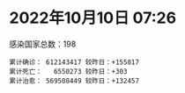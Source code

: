 
# 2022年10月10日 07:26
感染国家总数：198
```
累计确诊： 612143417 较昨日：+155817
累计死亡：   6550273 较昨日：+303
累计治愈： 569508449 较昨日：+132457
```
<div id="main" style="width:100%;height:800px;margin-bottom:10px;"></div>
<div id="second" style="width:100%;height:1000px;margin-bottom:10px;"></div>
<div id="third" style="width:100%;height:1000px;margin-bottom:10px;"></div>
<div id="last" style="width:100%;height:3000px;"></div>

<script>
import * as echarts from "echarts";
export default {
  mounted () {
    this.chart = echarts.init(document.getElementById("main"), "dark")
    this.secondChart = echarts.init(document.getElementById("second"), "dark")
    this.thirdChart = echarts.init(document.getElementById("third"), "dark")
    this.lastChart = echarts.init(document.getElementById("last"), "dark")
    var option = {
      tooltip: { trigger: "axis", axisPointer: { type: "shadow" } },
      legend: {},
      grid: { left: "3%", right: "4%", bottom: "3%", containLabel: true },
      xAxis: { type: "value" },
      yAxis: {
        type: "category", data: ["意大利","英国","韩国","德国","巴西","法国","印度","美国",]
      },
      series: [
        { name: "新增确诊", type: "bar", stack: "total", label: { show: true }, emphasis: { focus: "series" }, data: [34443,0,0,0,0,42626,627,5055,] }, 
        { name: "累计确诊", type: "bar", stack: "total", label: { show: true }, emphasis: { focus: "series" }, data: [22815736,23957310,24970789,33948632,34762860,35866253,44612640,98554301,] }, 
        { name: "新增死亡", type: "bar", stack: "total", label: { show: true }, emphasis: { focus: "series" }, data: [41,0,0,0,0,0,0,7,] }, 
        { name: "累计死亡", type: "bar", stack: "total", label: { show: true }, emphasis: { focus: "series" }, data: [177519,208258,28675,150535,686895,155422,528799,1087880,] }, 
        { name: "累计治愈", type: "bar", stack: "total", label: { show: true }, emphasis: { focus: "series" }, data: [22130326,24692,24474322,32578600,33905120,34766181,44054621,95685843,] },]
    }
    this.chart.setOption(option);
    var secondOption = {
      tooltip: { trigger: "axis", axisPointer: { type: "shadow" } },
      legend: {},
      grid: { left: "3%", right: "4%", bottom: "3%", containLabel: true },
      xAxis: { type: "value" },
      yAxis: {
        type: "category", data: ["墨西哥","伊朗","荷兰","阿根廷","澳大利亚","越南","西班牙","土耳其","俄罗斯","日本",]
      },
      series: [
        { name: "新增确诊", type: "bar", stack: "total", label: { show: true }, emphasis: { focus: "series" }, data: [0,323,0,0,0,371,0,0,18819,22796,] }, 
        { name: "累计确诊", type: "bar", stack: "total", label: { show: true }, emphasis: { focus: "series" }, data: [7095696,7551680,8441351,9711355,10276500,11486414,13441941,16873793,21203332,21539319,] }, 
        { name: "新增死亡", type: "bar", stack: "total", label: { show: true }, emphasis: { focus: "series" }, data: [0,8,0,0,0,0,0,0,102,57,] }, 
        { name: "累计死亡", type: "bar", stack: "total", label: { show: true }, emphasis: { focus: "series" }, data: [330202,144486,22663,129937,15369,43153,114468,101139,388199,45461,] }, 
        { name: "累计治愈", type: "bar", stack: "total", label: { show: true }, emphasis: { focus: "series" }, data: [6366612,7327725,8373097,9572236,10216900,10596336,13242579,16772654,20414224,20428655,] },]
    }
    this.secondChart.setOption(secondOption);
    var thirdOption = {
      tooltip: { trigger: "axis", axisPointer: { type: "shadow" } },
      legend: {},
      grid: { left: "3%", right: "4%", bottom: "3%", containLabel: true },
      xAxis: { type: "value" },
      yAxis: {
        type: "category", data: ["以色列","泰国","马来西亚","希腊","乌克兰","奥地利","葡萄牙","哥伦比亚","波兰","印度尼西亚",]
      },
      series: [
        { name: "新增确诊", type: "bar", stack: "total", label: { show: true }, emphasis: { focus: "series" }, data: [0,0,1453,0,0,12175,0,0,461,999,] }, 
        { name: "累计确诊", type: "bar", stack: "total", label: { show: true }, emphasis: { focus: "series" }, data: [4667287,4682132,4854976,4975067,5177217,5252058,5501103,6308087,6315166,6444948,] }, 
        { name: "新增死亡", type: "bar", stack: "total", label: { show: true }, emphasis: { focus: "series" }, data: [0,0,2,0,0,1,0,0,0,7,] }, 
        { name: "累计死亡", type: "bar", stack: "total", label: { show: true }, emphasis: { focus: "series" }, data: [11710,32771,36400,33200,109206,20824,25075,141807,117756,158205,] }, 
        { name: "累计治愈", type: "bar", stack: "total", label: { show: true }, emphasis: { focus: "series" }, data: [4649052,4642894,4795804,4894831,5013391,5088561,5415573,6135815,5335940,6270535,] },]
    }
    this.thirdChart.setOption(thirdOption);
    var lastOption = {
      tooltip: { trigger: "axis", axisPointer: { type: "shadow" } },
      legend: {},
      grid: { left: "3%", right: "4%", bottom: "3%", containLabel: true },
      xAxis: { type: "value" },
      yAxis: {
        type: "category", data: ["朝鲜","西撒哈拉","蒙特塞拉特岛","梵蒂冈","红宝石公主号","钻石公主号","圣文森特岛","列支敦士登公国","安圭拉","圣多美和普林西比","特克斯和凯科斯群岛","圣基茨和尼维斯","乍得","塞拉利昂","利比里亚","科摩罗","几内亚比绍","安提瓜和巴布达","尼日尔","厄立特里亚","也门","冈比亚","摩纳哥","中非共和国","吉布提","多米尼克","萨摩亚","赤道几内亚","塔吉克斯坦","南苏丹","尼加拉瓜","格林纳达","直布罗陀","圣马力诺","布基纳法索","东帝汶","刚果（布）","索马里","贝宁","圣卢西亚","马里","海地","莱索托","巴哈马","几内亚","多哥","坦桑尼亚","毛里求斯","阿鲁巴","巴布亚新几内亚","安道尔","塞舌尔","加蓬","布隆迪","叙利亚","不丹","佛得角","毛里塔尼亚","苏丹","马达加斯加","斐济","伯利兹","圭亚那","斯威士兰","新喀里多尼亚","法属波利尼西亚","苏里南","科特迪瓦","马拉维","塞内加尔","刚果（金）","法属圭亚那","巴巴多斯","安哥拉","马耳他","喀麦隆","卢旺达","柬埔寨","波多黎各","牙买加","纳米比亚","乌干达","加纳","特立尼达和多巴哥","马尔代夫","阿富汗","萨尔瓦多","冰岛","吉尔吉斯斯坦","老挝","马提尼克岛","文莱","莫桑比克","乌兹别克斯坦","津巴布韦","尼日利亚","阿尔及利亚","黑山","卢森堡","博茨瓦纳","阿尔巴尼亚","赞比亚","肯尼亚","北马其顿","阿曼","波黑","亚美尼亚","洪都拉斯","卡塔尔","埃塞俄比亚","利比亚","埃及","委内瑞拉","摩尔多瓦","塞浦路斯","爱沙尼亚","巴勒斯坦","缅甸","多米尼加","科威特","斯里兰卡","巴林","巴拉圭","沙特阿拉伯","阿塞拜疆","拉脱维亚","蒙古国","乌拉圭","巴拿马","白俄罗斯","尼泊尔","厄瓜多尔","阿联酋","哥斯达黎加","玻利维亚","古巴","危地马拉","突尼斯","斯洛文尼亚","黎巴嫩","克罗地亚","立陶宛","保加利亚","摩洛哥","芬兰","哈萨克斯坦","挪威","巴基斯坦","爱尔兰","约旦","格鲁吉亚","新西兰","斯洛伐克","新加坡","孟加拉国","匈牙利","塞尔维亚","伊拉克","瑞典","丹麦","罗马尼亚","菲律宾","南非","瑞士","捷克","秘鲁","加拿大","比利时","智利",]
      },
      series: [
        { name: "新增确诊", type: "bar", stack: "total", label: { show: true }, emphasis: { focus: "series" }, data: [0,0,0,0,0,0,0,0,0,0,0,0,0,0,0,0,0,0,0,0,0,0,0,0,0,0,0,0,0,0,0,0,0,0,0,0,0,0,0,0,0,0,0,0,0,20,0,0,0,0,0,0,0,0,0,0,2,12,0,0,0,0,0,0,0,0,0,0,1,0,0,0,0,0,27,0,0,0,0,0,0,0,0,0,0,170,0,0,0,0,0,0,0,0,0,0,6,91,0,0,22,0,15,0,0,0,0,0,733,2,0,0,0,0,0,0,0,0,0,0,12,240,0,122,67,0,0,0,0,0,20,0,359,0,0,4,0,0,781,0,430,131,0,7,0,0,0,0,0,0,0,0,240,4795,409,0,1063,0,0,0,0,1996,464,0,0,0,0,0,3428,] }, 
        { name: "累计确诊", type: "bar", stack: "total", label: { show: true }, emphasis: { focus: "series" }, data: [1,10,11,29,620,712,2298,3026,3866,6236,6380,6541,7590,7751,7974,8471,8796,9098,9931,10177,11939,12508,14717,14957,15690,15760,15941,17030,17786,17823,18491,19536,20095,21002,21631,23253,24837,27216,27782,29550,32697,33756,34490,37309,37950,39189,39513,40519,42914,45091,46275,47141,48713,50225,57321,62095,62389,62920,63339,66684,68244,68884,71379,73410,74179,76703,81114,87422,88046,88506,92934,94073,102580,103131,114866,121652,132511,137927,151732,151931,169253,169396,169685,183824,185082,200372,201785,205823,206160,215995,221618,227756,230312,244296,257655,265816,270707,281205,294753,326329,332494,333555,338499,343319,398424,399071,443785,456664,457552,493684,507010,515645,544950,590752,590783,603185,620757,625497,645952,658520,670869,683482,717039,817612,822171,937162,983515,986446,987613,994037,999886,1006070,1030837,1072807,1108648,1111237,1129099,1145829,1202548,1216638,1238117,1256954,1264615,1265093,1312634,1393974,1462945,1573026,1666048,1746997,1780691,1789425,1847246,1953197,2029723,2107907,2377762,2460572,2601153,3118314,3275276,3967861,4021252,4109154,4126926,4148457,4270891,4566207,4652776,] }, 
        { name: "新增死亡", type: "bar", stack: "total", label: { show: true }, emphasis: { focus: "series" }, data: [0,0,0,0,0,0,0,0,0,0,0,0,0,0,0,0,0,0,0,0,0,0,0,0,0,0,0,0,0,0,0,0,0,0,0,0,0,0,0,0,0,0,0,0,0,0,0,0,0,0,0,0,0,0,0,0,0,0,0,0,0,0,0,0,0,0,0,0,0,0,0,0,0,0,0,0,0,0,0,0,0,0,0,0,0,2,0,0,0,0,0,0,0,0,0,0,0,0,0,0,0,0,0,0,0,0,0,0,0,0,0,0,0,0,0,0,0,0,0,0,1,0,0,3,0,0,0,0,0,0,0,0,0,0,0,0,0,0,0,0,6,0,0,0,0,0,0,0,0,0,0,0,3,0,1,0,9,0,0,0,0,34,0,0,0,0,0,0,19,] }, 
        { name: "累计死亡", type: "bar", stack: "total", label: { show: true }, emphasis: { focus: "series" }, data: [1,1,1,0,10,13,12,59,12,77,36,46,193,126,294,161,175,146,312,103,2158,372,63,113,189,74,29,183,125,138,225,237,108,118,387,138,386,1361,163,404,742,857,706,833,455,286,845,1027,227,668,155,169,306,38,3163,21,410,995,4962,1410,878,686,1281,1422,314,649,1385,826,2682,1968,1443,410,560,1917,806,1935,1467,3056,2609,3320,4065,3628,1459,4224,308,7806,4230,213,2991,758,1044,225,2222,1637,5604,3155,6881,2782,1130,2789,3588,4017,5678,9544,4260,16151,8691,10996,682,7572,6437,24613,5818,11858,1187,2692,5404,19464,4384,2563,16768,1520,19595,9368,9927,6012,2179,7495,8502,7118,12018,35900,2346,8913,22237,8530,19830,29254,6836,10684,16965,9340,37746,16278,6149,13692,4121,30620,7922,14122,16900,2992,20478,1629,29381,47576,17086,25356,20243,7121,67076,63264,102194,14192,41234,216727,45394,32716,61325,] }, 
        { name: "累计治愈", type: "bar", stack: "total", label: { show: true }, emphasis: { focus: "series" }, data: [0,9,2,29,0,699,2233,2948,3849,6153,6321,6482,4874,4393,7659,8305,8301,8923,8890,10068,9124,12028,14591,14536,15427,15673,1605,16707,17264,17335,4225,19248,16579,20667,21143,23102,24006,13182,27464,29095,31806,31410,25980,36120,37034,38758,183,38857,42438,43982,46053,46446,48307,49863,54129,61564,61915,61819,57412,65251,66305,68141,70036,71960,73847,33500,49626,86533,84966,86417,83521,11254,101812,101155,113377,118616,131027,134799,129614,99392,164813,100431,167712,176317,163687,178787,179410,75685,196406,7660,0,222140,227964,241486,251646,259043,182339,277511,287707,322955,327217,329461,332810,333343,384669,376654,431560,132498,453525,471997,500528,442182,538577,504142,581199,524990,614914,597898,641157,655316,654003,679364,697361,804569,811701,915993,980372,977955,978039,985592,987298,967150,1009924,860711,1056019,1102628,1108984,983630,1164247,1087587,1216217,1226307,1216229,1248683,1277070,1379226,1457689,1538689,1651092,1731007,1637293,1777436,1821027,1863404,1969995,2025292,2324192,2434378,2554152,3098467,3193479,3878240,3912506,4031966,4061400,3924710,4154941,4464483,4575933,] },]
    }
    this.lastChart.setOption(lastOption);
  }
};
</script>

|国家|新增确诊|累计确诊|新增死亡|累计死亡|累计治愈|
|:--:|---:|---:|---:|---:|---:|
|美国|5055|98554301|7|1087880|95685843|
|印度|627|44612640|0|528799|44054621|
|法国|42626|35866253|0|155422|34766181|
|巴西|0|34762860|0|686895|33905120|
|德国|0|33948632|0|150535|32578600|
|韩国|0|24970789|0|28675|24474322|
|英国|0|23957310|0|208258|24692|
|意大利|34443|22815736|41|177519|22130326|
|日本|22796|21539319|57|45461|20428655|
|俄罗斯|18819|21203332|102|388199|20414224|
|土耳其|0|16873793|0|101139|16772654|
|西班牙|0|13441941|0|114468|13242579|
|越南|371|11486414|0|43153|10596336|
|澳大利亚|0|10276500|0|15369|10216900|
|阿根廷|0|9711355|0|129937|9572236|
|荷兰|0|8441351|0|22663|8373097|
|伊朗|323|7551680|8|144486|7327725|
|墨西哥|0|7095696|0|330202|6366612|
|印度尼西亚|999|6444948|7|158205|6270535|
|波兰|461|6315166|0|117756|5335940|
|哥伦比亚|0|6308087|0|141807|6135815|
|葡萄牙|0|5501103|0|25075|5415573|
|奥地利|12175|5252058|1|20824|5088561|
|乌克兰|0|5177217|0|109206|5013391|
|希腊|0|4975067|0|33200|4894831|
|马来西亚|1453|4854976|2|36400|4795804|
|泰国|0|4682132|0|32771|4642894|
|以色列|0|4667287|0|11710|4649052|
|智利|3428|4652776|19|61325|4575933|
|比利时|0|4566207|0|32716|4464483|
|加拿大|0|4270891|0|45394|4154941|
|秘鲁|0|4148457|0|216727|3924710|
|捷克|0|4126926|0|41234|4061400|
|瑞士|0|4109154|0|14192|4031966|
|南非|464|4021252|0|102194|3912506|
|菲律宾|1996|3967861|34|63264|3878240|
|罗马尼亚|0|3275276|0|67076|3193479|
|丹麦|0|3118314|0|7121|3098467|
|瑞典|0|2601153|0|20243|2554152|
|伊拉克|0|2460572|0|25356|2434378|
|塞尔维亚|1063|2377762|9|17086|2324192|
|匈牙利|0|2107907|0|47576|2025292|
|孟加拉国|409|2029723|1|29381|1969995|
|新加坡|4795|1953197|0|1629|1863404|
|斯洛伐克|240|1847246|3|20478|1821027|
|新西兰|0|1789425|0|2992|1777436|
|格鲁吉亚|0|1780691|0|16900|1637293|
|约旦|0|1746997|0|14122|1731007|
|爱尔兰|0|1666048|0|7922|1651092|
|巴基斯坦|0|1573026|0|30620|1538689|
|挪威|0|1462945|0|4121|1457689|
|哈萨克斯坦|0|1393974|0|13692|1379226|
|芬兰|0|1312634|0|6149|1277070|
|摩洛哥|7|1265093|0|16278|1248683|
|保加利亚|0|1264615|0|37746|1216229|
|立陶宛|131|1256954|0|9340|1226307|
|克罗地亚|430|1238117|6|16965|1216217|
|黎巴嫩|0|1216638|0|10684|1087587|
|斯洛文尼亚|781|1202548|0|6836|1164247|
|突尼斯|0|1145829|0|29254|983630|
|危地马拉|0|1129099|0|19830|1108984|
|古巴|4|1111237|0|8530|1102628|
|玻利维亚|0|1108648|0|22237|1056019|
|哥斯达黎加|0|1072807|0|8913|860711|
|阿联酋|359|1030837|0|2346|1009924|
|厄瓜多尔|0|1006070|0|35900|967150|
|尼泊尔|20|999886|0|12018|987298|
|白俄罗斯|0|994037|0|7118|985592|
|巴拿马|0|987613|0|8502|978039|
|乌拉圭|0|986446|0|7495|977955|
|蒙古国|0|983515|0|2179|980372|
|拉脱维亚|0|937162|0|6012|915993|
|阿塞拜疆|67|822171|0|9927|811701|
|沙特阿拉伯|122|817612|3|9368|804569|
|巴拉圭|0|717039|0|19595|697361|
|巴林|240|683482|0|1520|679364|
|斯里兰卡|12|670869|1|16768|654003|
|科威特|0|658520|0|2563|655316|
|多米尼加|0|645952|0|4384|641157|
|缅甸|0|625497|0|19464|597898|
|巴勒斯坦|0|620757|0|5404|614914|
|爱沙尼亚|0|603185|0|2692|524990|
|塞浦路斯|0|590783|0|1187|581199|
|摩尔多瓦|0|590752|0|11858|504142|
|委内瑞拉|0|544950|0|5818|538577|
|埃及|0|515645|0|24613|442182|
|利比亚|0|507010|0|6437|500528|
|埃塞俄比亚|2|493684|0|7572|471997|
|卡塔尔|733|457552|0|682|453525|
|洪都拉斯|0|456664|0|10996|132498|
|亚美尼亚|0|443785|0|8691|431560|
|波黑|0|399071|0|16151|376654|
|阿曼|0|398424|0|4260|384669|
|北马其顿|0|343319|0|9544|333343|
|肯尼亚|15|338499|0|5678|332810|
|赞比亚|0|333555|0|4017|329461|
|阿尔巴尼亚|22|332494|0|3588|327217|
|博茨瓦纳|0|326329|0|2789|322955|
|卢森堡|0|294753|0|1130|287707|
|黑山|91|281205|0|2782|277511|
|阿尔及利亚|6|270707|0|6881|182339|
|尼日利亚|0|265816|0|3155|259043|
|津巴布韦|0|257655|0|5604|251646|
|乌兹别克斯坦|0|244296|0|1637|241486|
|莫桑比克|0|230312|0|2222|227964|
|文莱|0|227756|0|225|222140|
|马提尼克岛|0|221618|0|1044|0|
|老挝|0|215995|0|758|7660|
|吉尔吉斯斯坦|0|206160|0|2991|196406|
|冰岛|0|205823|0|213|75685|
|萨尔瓦多|0|201785|0|4230|179410|
|阿富汗|170|200372|2|7806|178787|
|马尔代夫|0|185082|0|308|163687|
|特立尼达和多巴哥|0|183824|0|4224|176317|
|加纳|0|169685|0|1459|167712|
|乌干达|0|169396|0|3628|100431|
|纳米比亚|0|169253|0|4065|164813|
|牙买加|0|151931|0|3320|99392|
|波多黎各|0|151732|0|2609|129614|
|柬埔寨|0|137927|0|3056|134799|
|卢旺达|0|132511|0|1467|131027|
|喀麦隆|0|121652|0|1935|118616|
|马耳他|27|114866|0|806|113377|
|安哥拉|0|103131|0|1917|101155|
|巴巴多斯|0|102580|0|560|101812|
|法属圭亚那|0|94073|0|410|11254|
|刚果（金）|0|92934|0|1443|83521|
|塞内加尔|0|88506|0|1968|86417|
|马拉维|1|88046|0|2682|84966|
|科特迪瓦|0|87422|0|826|86533|
|苏里南|0|81114|0|1385|49626|
|法属波利尼西亚|0|76703|0|649|33500|
|新喀里多尼亚|0|74179|0|314|73847|
|斯威士兰|0|73410|0|1422|71960|
|圭亚那|0|71379|0|1281|70036|
|伯利兹|0|68884|0|686|68141|
|斐济|0|68244|0|878|66305|
|马达加斯加|0|66684|0|1410|65251|
|苏丹|0|63339|0|4962|57412|
|毛里塔尼亚|12|62920|0|995|61819|
|佛得角|2|62389|0|410|61915|
|不丹|0|62095|0|21|61564|
|叙利亚|0|57321|0|3163|54129|
|布隆迪|0|50225|0|38|49863|
|加蓬|0|48713|0|306|48307|
|塞舌尔|0|47141|0|169|46446|
|安道尔|0|46275|0|155|46053|
|巴布亚新几内亚|0|45091|0|668|43982|
|阿鲁巴|0|42914|0|227|42438|
|毛里求斯|0|40519|0|1027|38857|
|坦桑尼亚|0|39513|0|845|183|
|多哥|20|39189|0|286|38758|
|几内亚|0|37950|0|455|37034|
|巴哈马|0|37309|0|833|36120|
|莱索托|0|34490|0|706|25980|
|海地|0|33756|0|857|31410|
|马里|0|32697|0|742|31806|
|圣卢西亚|0|29550|0|404|29095|
|贝宁|0|27782|0|163|27464|
|索马里|0|27216|0|1361|13182|
|刚果（布）|0|24837|0|386|24006|
|东帝汶|0|23253|0|138|23102|
|布基纳法索|0|21631|0|387|21143|
|圣马力诺|0|21002|0|118|20667|
|直布罗陀|0|20095|0|108|16579|
|格林纳达|0|19536|0|237|19248|
|尼加拉瓜|0|18491|0|225|4225|
|南苏丹|0|17823|0|138|17335|
|塔吉克斯坦|0|17786|0|125|17264|
|赤道几内亚|0|17030|0|183|16707|
|萨摩亚|0|15941|0|29|1605|
|多米尼克|0|15760|0|74|15673|
|吉布提|0|15690|0|189|15427|
|中非共和国|0|14957|0|113|14536|
|摩纳哥|0|14717|0|63|14591|
|冈比亚|0|12508|0|372|12028|
|也门|0|11939|0|2158|9124|
|厄立特里亚|0|10177|0|103|10068|
|尼日尔|0|9931|0|312|8890|
|安提瓜和巴布达|0|9098|0|146|8923|
|几内亚比绍|0|8796|0|175|8301|
|科摩罗|0|8471|0|161|8305|
|利比里亚|0|7974|0|294|7659|
|塞拉利昂|0|7751|0|126|4393|
|乍得|0|7590|0|193|4874|
|圣基茨和尼维斯|0|6541|0|46|6482|
|特克斯和凯科斯群岛|0|6380|0|36|6321|
|圣多美和普林西比|0|6236|0|77|6153|
|安圭拉|0|3866|0|12|3849|
|列支敦士登公国|0|3026|0|59|2948|
|圣文森特岛|0|2298|0|12|2233|
|钻石公主号|0|712|0|13|699|
|红宝石公主号|0|620|0|10|0|
|梵蒂冈|0|29|0|0|29|
|蒙特塞拉特岛|0|11|0|1|2|
|西撒哈拉|0|10|0|1|9|
|朝鲜|0|1|0|1|0|

